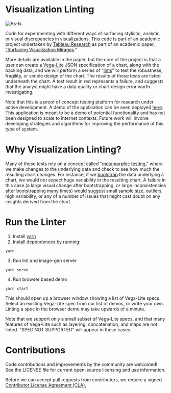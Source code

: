 # Visualization Linting

![As-Is](https://img.shields.io/badge/Support%20Level-As--Is-e8762c.svg)

Code for experimenting with different ways of surfacing stylistic, analytic, or visual discrepancies in visualizations. This code is part of an academic project undertaken by [Tableau Research](http://research.tableau.com) as part of an academic paper, ["Surfacing Visualization Mirages](https://arxiv.org/abs/2001.02316)."

More details are available in the paper, but the core of the project is that a user can create a [Vega-Lite](https://vega.github.io/vega-lite/) JSON specification of a chart, along with the backing data, and we will perform a series of "[lints](https://en.wikipedia.org/wiki/Lint_(software))" to test the robustness, fragility, or simple design of the chart. The results of these tests are listed underneath the chart. A test result in red represents a failure, and suggests that the analyst might have a data quality or chart design error worth investigating.

Note that this is a proof of concept testing platform for research under active development. A demo of the application can be seen deployed [here](https://metamorphic-linting.netlify.com/). This application is meant to be a demo of potential functionality and has not been designed to scale to internet contexts. Future work will involve developing strategies and algorithms for improving the performance of this type of system.

# Why Visualization Linting?

 Many of these tests rely on a concept called "[metamorphic testing](https://en.wikipedia.org/wiki/Metamorphic_testing)," where we make changes to the underlying data and check to see how much the resulting chart changes. For instance, if we [bootstrap](https://en.wikipedia.org/wiki/Bootstrapping_(statistics)) the data underlying a chart, we would not expect huge variability in the resulting chart. A failure in this case (a large visual change after bootstrapping, or large inconsistencies after bootstrapping many times) would suggest small sample size, outliers, high variability, or any of a number of issues that might cast doubt on any insights derived from the chart.

# Run the Linter

1. Install [yarn](https://yarnpkg.com/lang/en/)
2. Install dependences by running:

```
yarn
```

3. Run lint and image-gen server

```
yarn serve
```

4. Run browser based demo

```
yarn start
```

This should open up a browser window showing a list of Vega-Lite specs. Select an existing Vega-Lite spec from our list of demos, or write your own. Linting a spec in the browser demo may take upwards of a minute.

Note that we support only a small subset of Vega-Lite specs, and that many features of Vega-Lite such as layering, concatenation, and maps are not linted. "SPEC NOT SUPPORTED" will appear in these cases.

# Contributions

Code contributions and improvements by the community are welcomed!
See the LICENSE file for current open-source licensing and use information.

Before we can accept pull requests from contributors, we require a signed [Contributor License Agreement (CLA)](http://tableau.github.io/contributing.html),
